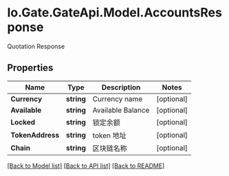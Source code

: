 
# Io.Gate.GateApi.Model.AccountsResponse

Quotation Response

## Properties

Name | Type | Description | Notes
------------ | ------------- | ------------- | -------------
**Currency** | **string** | Currency name | [optional] 
**Available** | **string** | Available Balance | [optional] 
**Locked** | **string** | 锁定余额 | [optional] 
**TokenAddress** | **string** | token 地址 | [optional] 
**Chain** | **string** | 区块链名称 | [optional] 

[[Back to Model list]](../README.md#documentation-for-models)
[[Back to API list]](../README.md#documentation-for-api-endpoints)
[[Back to README]](../README.md)
